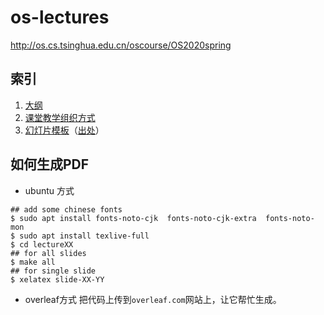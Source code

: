 # os-lectures
http://os.cs.tsinghua.edu.cn/oscourse/OS2020spring

## 索引

 1. [大纲](os-course-outline.md)
 2. [课堂教学组织方式](os-course-style.md)
 3. [幻灯片模板](template.tex)（[出处](https://www.latextemplates.com/template/beamer-presentation)）

## 如何生成PDF
- ubuntu 方式
```
## add some chinese fonts
$ sudo apt install fonts-noto-cjk  fonts-noto-cjk-extra  fonts-noto-mon
$ sudo apt install texlive-full
$ cd lectureXX
## for all slides
$ make all
## for single slide
$ xelatex slide-XX-YY
```

- overleaf方式
把代码上传到`overleaf.com`网站上，让它帮忙生成。
